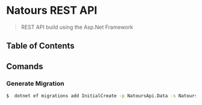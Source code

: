 # Natours REST API

> REST API build using the Asp.Net Framework

## Table of Contents

## Comands

### Generate Migration

```bash
$  dotnet ef migrations add InitialCreate -p NatoursApi.Data -s NatoursApi
```